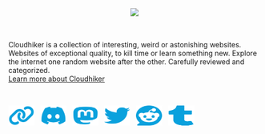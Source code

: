 <div align="center">
  <img height="250" src="https://cloudhiker.net/assets/cloudhiker-social.jpg"  />
</div>

<p>&nbsp;</p>

<p align="left">Cloudhiker is a collection of interesting, weird or astonishing websites. Websites of exceptional quality, to kill time or learn something new. Explore the internet one random website after the other. Carefully reviewed and categorized.<br><a href="https://cloudhiker.net/about">Learn more about Cloudhiker</a></p>

<p>&nbsp;</p>

<div align="left">
  <a href="https://cloudhiker.net" target="_blank"><img src="https://raw.githubusercontent.com/cloudhiker/cloudhiker/main/link.svg" width="52" height="40" alt="Link icon"  /></a>
  &nbsp;
  <a href="https://discord.gg/HQaKTSuQ8B" target="_blank"><img src="https://raw.githubusercontent.com/cloudhiker/cloudhiker/main/discord.svg" width="52" height="40" alt="Discord logo"  /></a>
  &nbsp;
  <a href="https://mastodon.social/@cloudhiker" target="_blank"><img src="https://raw.githubusercontent.com/cloudhiker/cloudhiker/main/mastodon.svg" width="52" height="40" alt="Mastodon logo"  /></a>
  &nbsp;
  <a href="https://twitter.com/CloudhikerApp" target="_blank"><img src="https://raw.githubusercontent.com/cloudhiker/cloudhiker/main/twitter.svg" width="52" height="40" alt="Twitter/X logo"  /></a>
  &nbsp;
  <a href="https://www.reddit.com/r/Cloudhiker/" target="_blank"><img src="https://raw.githubusercontent.com/cloudhiker/cloudhiker/main/reddit.svg" width="52" height="40" alt="Reddit logo"  /></a>
  &nbsp;
  <a href="https://www.tumblr.com/cloudhiker-net" target="_blank"><img src="https://raw.githubusercontent.com/cloudhiker/cloudhiker/main/tumblr.svg" width="52" height="40" alt="Tumblr logo"  /></a>
</div>
